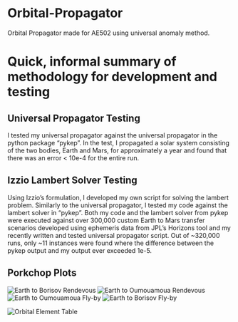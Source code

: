 # Orbital-Propagator
Orbital Propagator made for AE502 using universal anomaly method.

# Quick, informal summary of methodology for development and testing
## Universal Propagator Testing
I tested my universal propagator against the universal propagator in the python package “pykep”. In the test, I propagated a solar system consisting of the two bodies, Earth and Mars, for approximately a year and found that there was an error < 10e-4 for the entire run.

## Izzio Lambert Solver Testing
Using Izzio’s formulation, I developed my own script for solving the lambert problem. Similarly to the universal propagator, I tested my code against the lambert solver in “pykep”. Both my code and the lambert solver from pykep were executed against over 300,000 custom Earth to Mars transfer scenarios developed using ephemeris data from JPL’s Horizons tool and my recently written and tested universal propagator script. Out of ~320,000 runs, only ~11 instances were found where the difference between the pykep output and my output ever exceeded 1e-5.



## Porkchop Plots
![Earth to Borisov Rendevous](https://user-images.githubusercontent.com/92574647/221439369-07635d4e-b159-410d-afa0-6e44f87a2b82.png)
![Earth to Oumouamoua Rendevous](https://user-images.githubusercontent.com/92574647/221439371-51456f0b-f4dc-4cf0-bb50-a7b40c4be592.png)
![Earth to Oumouamoua Fly-by](https://user-images.githubusercontent.com/92574647/221439370-bab4edfd-6ccd-4a95-b552-7a22fb1ce0b8.png)
![Earth to Borisov Fly-by](https://user-images.githubusercontent.com/92574647/221439372-70010d54-6f9c-49f0-af98-20e963eb3b00.png)

![Orbital Element Table](https://user-images.githubusercontent.com/92574647/221440260-384993c7-6e69-401d-899b-4593d26ac5d4.PNG)
